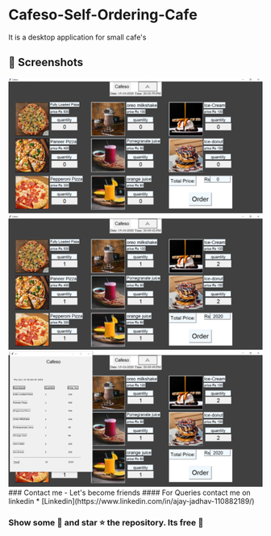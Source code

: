 # Cafeso-Self-Ordering-Cafe
It is a desktop application for small cafe's 
## :camera_flash: Screenshots 
<img src="https://github.com/iamAjayJadhav/Cafeso-Self-Ordering-Cafe/blob/main/Cafeso%20Screenshots/Screenshot%201.png"> 
<img src="https://github.com/iamAjayJadhav/Cafeso-Self-Ordering-Cafe/blob/main/Cafeso%20Screenshots/Screenshot%202.png"> 
<img src="https://github.com/iamAjayJadhav/Cafeso-Self-Ordering-Cafe/blob/main/Cafeso%20Screenshots/Screenshot%203.png"> 
### Contact me - Let's become friends
#### For Queries contact me on linkedin
* [Linkedin](https://www.linkedin.com/in/ajay-jadhav-110882189/)

### Show some :sparkling_heart: and star :star: the repository. Its free :pray:
